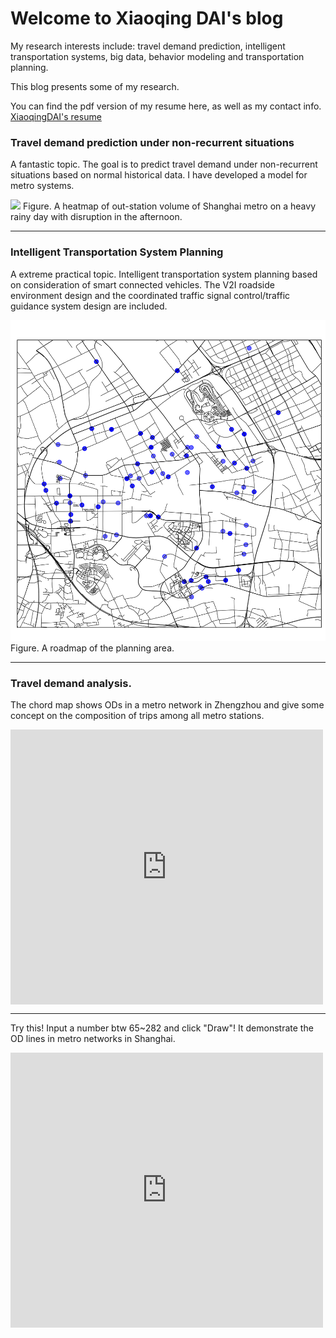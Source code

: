 # Welcome to Xiaoqing DAI's blog

My research interests include: travel demand prediction, intelligent transportation systems, big data, behavior modeling and transportation planning.

This blog presents some of my research. 

You can find the pdf version of my resume here, as well as my contact info. [XiaoqingDAI's resume](XiaoqingDAI_resume_201806acdemic_final.pdf)

### Travel demand prediction under non-recurrent situations 


A fantastic topic. The goal is to predict travel demand under non-recurrent situations based on normal historical data. I have developed a model for metro systems. 


![](heatmap130913.gif)
Figure. A heatmap of out-station volume of Shanghai metro on a heavy rainy day with disruption in the afternoon.

---

### Intelligent Transportation System Planning


A extreme practical topic. Intelligent transportation system planning based on consideration of smart connected vehicles. The V2I roadside environment design and the coordinated traffic signal control/traffic guidance system design are included.

![](anting_roadmap.png)
Figure. A roadmap of the planning area.

---

### Travel demand analysis.
The chord map shows ODs in a metro network in Zhengzhou and give some concept on the composition of trips among all metro stations.

<div class="main-container" id="main" style="width:500px;height:440px"> <iframe src="https://xiaoqingdai.github.io/javascript1/ODchord.html" width="100%" scrolling="no"  frameborder="0" height="100%" frameborder="0"></iframe> </div>
 


<hr>

Try this! Input a number btw 65~282 and click "Draw"!
It demonstrate the OD lines in metro networks in Shanghai. 
<div class="main-container" id="main" style="width:500px;height:440px"> <iframe src="https://xiaoqingdai.github.io/demo_new.html" width="100%" scrolling="no"  frameborder="0" height="100%" frameborder="0"></iframe> </div>

